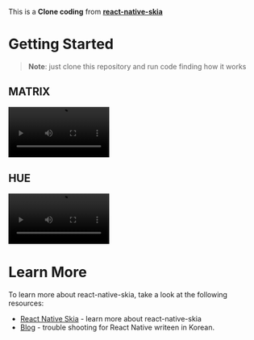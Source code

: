 This is a **Clone coding** from [**react-native-skia**](https://shopify.github.io/react-native-skia/docs/tutorials)

# Getting Started

> **Note**: just clone this repository and run code finding how it works

##

## MATRIX

<video src="https://github.com/liveforownhappiness/react-native-skia-example/assets/61953281/ce118ceb-c268-43ec-825d-0e463a41d929" width="200" autoplay></video>


## HUE
<video src="https://github.com/liveforownhappiness/react-native-skia-example/assets/61953281/48f375d6-0262-447d-a14a-e3d48da91ba5" width="200" autoplay></video>


# Learn More

To learn more about react-native-skia, take a look at the following resources:

- [React Native Skia](https://shopify.github.io/react-native-skia/) - learn more about react-native-skia
- [Blog](https://liveforownhappiness.tistory.com/) - trouble shooting for React Native writeen in Korean.
